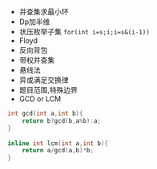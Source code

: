 - 并查集求最小环
- Dp加半维
- 状压枚举子集 `for(int i=s;i;i=s&(i-1))`
- Floyd
- 反向背包
- 带权并查集
- 悬线法
- 异或满足交换律
- 题目范围,特殊边界
- GCD or LCM
```cpp
int gcd(int a,int b){
	return b?gcd(b,a%b):a;
}
 
inline int lcm(int a,int b){
	return a/gcd(a,b)*b;
}
```
<!--stackedit_data:
eyJoaXN0b3J5IjpbLTE3OTk2MTY3NTEsMTUyMzMyODgyOSwtMT
QzMTQ1OTQ2OSwtMTg0ODcyMTAyNSwtNzk3NDc1NDMyLC05NTY3
NzM3MDMsNzczMTUwNzk4LDIxMzI2NjA2NzksNzIwMjE4Njk3LD
EyMjc1NjEzMDgsLTIwMDcxMTA1MzgsLTIwNzAwOTcyMDEsLTcy
MTA4NDMzNywtMTU5MTQxMzEwLC0yMDA3MTEwNTM4LDE1NTYzMT
kxODBdfQ==
-->